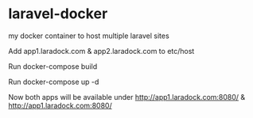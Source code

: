 # laravel-docker
my docker container to host multiple laravel sites

Add app1.laradock.com & app2.laradock.com to etc/host

Run docker-compose build

Run docker-compose up -d

Now both apps will be available under http://app1.laradock.com:8080/ & http://app1.laradock.com:8080/
